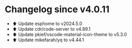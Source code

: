 # Changelog since v4.0.11
- ⬆️ Update esphome to v2024.5.0 
- ⬆️ Update cdr/code-server to v4.89.1 
- ⬆️ Update pkief/vscode-material-icon-theme to v5.3.0 
- ⬆️ Update mikefarah/yq to v4.44.1 
